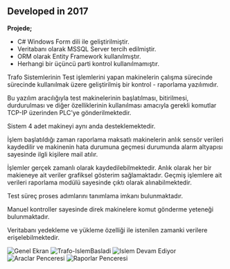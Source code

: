 ## Developed in 2017 ## 

<b>Projede;</b>
 * C# Windows Form dili ile geliştirilmiştir.
 * Veritabanı olarak MSSQL Server tercih edilmiştir.
 * ORM olarak Entity Framework kullanılmıştır.
 * Herhangi bir üçüncü parti kontrol kullanılmamıştır.


Trafo Sistemlerinin Test işlemlerini yapan makinelerin çalışma sürecinde sürecinde kullanılmak üzere geliştirilmiş bir kontrol - raporlama yazılımıdır.

Bu yazılım aracılığıyla test makinelerinin başlatılması, bitirilmesi, durdurulması ve diğer özelliklerinin kullanılması amacıyla gerekli komutlar TCP-IP üzerinden PLC'ye gönderilmektedir.

Sistem 4 adet makineyi aynı anda desteklemektedir.

İşlem başlatıldığı zaman raporlama maksatlı makinelerin anlık sensör verileri kaydedilir ve makinenin hata durumuna geçmesi durumunda alarm altyapısı sayesinde ilgli kişilere mail atılır.

İşlemler gerçek zamanlı olarak kaydedilebilmektedir. Anlık olarak her bir makieneye ait veriler grafiksel gösterim sağlamaktadır. Geçmiş işlemlere ait verileri raporlama modülü sayesinde çıktı olarak alınabilmektedir.

Test süreç proses adımlarını tanımlama imkanı bulunmaktadır.

Manuel kontroller sayesinde direk makinelere komut gönderme yeteneği bulunmaktadır.

Veritabanı yedekleme ve yükleme özelliği ile istenilen zamanki verilere erişelebilmektedir.


 
![Genel Ekran](https://user-images.githubusercontent.com/99508918/186651876-ca20508a-8213-46e0-b600-0daa59651cee.png)
![Trafo-IslemBasladi](https://user-images.githubusercontent.com/99508918/186651883-5b1d02d9-05dd-466d-aa1e-9664a89c2329.png)
![Islem Devam Ediyor](https://user-images.githubusercontent.com/99508918/186651894-d322e8ab-d815-4519-ac4f-f71868bb67f6.png)
![Araclar Penceresi](https://user-images.githubusercontent.com/99508918/186651903-c3dc819d-c12b-4d56-b1cd-5e32d2d1b2c0.png)
![Raporlar Penceresi](https://user-images.githubusercontent.com/99508918/186651915-515e306f-5673-4c0d-8cf0-4fc27a9e4f27.png)
